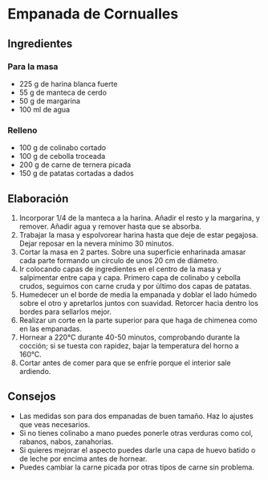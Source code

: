 # Empanada de Cornualles
## Ingredientes
### Para la masa
- 225 g de harina blanca fuerte
- 55 g de manteca de cerdo
- 50 g de margarina
- 100 ml de agua
### Relleno
- 100 g de colinabo cortado
- 100 g de cebolla troceada
- 200 g de carne de ternera picada 
- 150 g de patatas cortadas a dados
## Elaboración
1. Incorporar 1/4 de la manteca a la harina. Añadir el resto y la margarina, y remover. Añadir agua y remover hasta que se absorba.
2. Trabajar la masa  y espolvorear harina hasta que deje de estar pegajosa. Dejar reposar en la nevera mínimo 30 minutos. 
3. Cortar la masa en 2 partes. Sobre una superficie enharinada amasar cada parte formando un círculo de unos 20 cm de diámetro.
4. Ir colocando capas de ingredientes en el centro de la masa y salpimentar entre capa y capa. Primero capa de colinabo y cebolla crudos, seguimos con carne cruda y por último dos capas de patatas.
5. Humedecer un el borde de media la empanada y doblar el lado húmedo sobre el otro y apretarlos juntos con suavidad. Retorcer hacia dentro los bordes para sellarlos mejor.
6. Realizar un corte en la parte superior para que haga de chimenea como en las empanadas.
7. Hornear a 220°C durante 40-50 minutos, comprobando durante la cocción; si se tuesta con rapidez, bajar la temperatura del horno a 160°C.
8. Cortar antes de comer para que se enfríe porque el interior sale ardiendo.
## Consejos
- Las medidas son para dos empanadas de buen tamaño. Haz lo ajustes que veas necesarios.
- Si no tienes colinabo a mano puedes ponerle otras verduras como col, rabanos, nabos, zanahorias.
- Si quieres mejorar el aspecto puedes darle una capa de huevo batido o de leche por encima antes de hornear.
- Puedes cambiar la carne picada por otras tipos de carne sin problema. 
